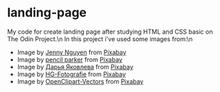 # landing-page
My code for create landing page after studying HTML and CSS basic on The Odin Project.\n
In this project i've used some images from:\n
- Image by <a href="https://pixabay.com/users/jenny_nguyen-14377208/?utm_source=link-attribution&amp;utm_medium=referral&amp;utm_campaign=image&amp;utm_content=4711785">Jenny Nguyen</a> from <a href="https://pixabay.com/?utm_source=link-attribution&amp;utm_medium=referral&amp;utm_campaign=image&amp;utm_content=4711785">Pixabay</a>
- Image by <a href="https://pixabay.com/users/pencilparker-7519217/?utm_source=link-attribution&amp;utm_medium=referral&amp;utm_campaign=image&amp;utm_content=4678658">pencil parker</a> from <a href="https://pixabay.com/?utm_source=link-attribution&amp;utm_medium=referral&amp;utm_campaign=image&amp;utm_content=4678658">Pixabay</a>
- Image by <a href="https://pixabay.com/users/daria-yakovleva-3938704/?utm_source=link-attribution&amp;utm_medium=referral&amp;utm_campaign=image&amp;utm_content=1914463">Дарья Яковлева</a> from <a href="https://pixabay.com/?utm_source=link-attribution&amp;utm_medium=referral&amp;utm_campaign=image&amp;utm_content=1914463">Pixabay</a>
- Image by <a href="https://pixabay.com/users/hg-fotografie-2282886/?utm_source=link-attribution&amp;utm_medium=referral&amp;utm_campaign=image&amp;utm_content=4730005">HG-Fotografie</a> from <a href="https://pixabay.com/?utm_source=link-attribution&amp;utm_medium=referral&amp;utm_campaign=image&amp;utm_content=4730005">Pixabay</a>
- Image by <a href="https://pixabay.com/users/openclipart-vectors-30363/?utm_source=link-attribution&amp;utm_medium=referral&amp;utm_campaign=image&amp;utm_content=160841">OpenClipart-Vectors</a> from <a href="https://pixabay.com/?utm_source=link-attribution&amp;utm_medium=referral&amp;utm_campaign=image&amp;utm_content=160841">Pixabay</a>
